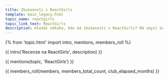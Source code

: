 ```yaml
---
title: Zkušenosti s ReactGirls
template: main_legacy.html
topic_name: reactgirls
topic_link_text: ReactGirls
description: Hledáš někoho, kdo má zkušenosti s ReactGirls? Má smysl účastnit se jejich akademie? Vyplatí se jimi nabízený mentoring?
---
```

{% from 'topic.html' import intro, mentions, members_roll %}

{{ intro('Recenze na ReactGirls', description) }}

{{ mentions(topic, 'ReactGirls') }}

{{ members_roll(members, members_total_count, club_elapsed_months) }}
